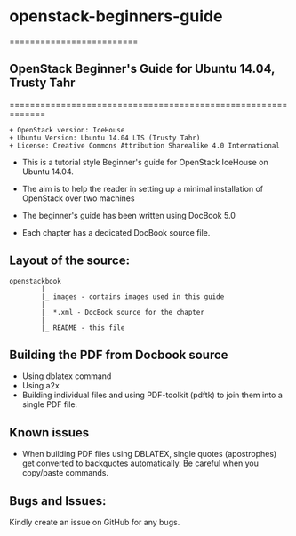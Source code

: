 # openstack-beginners-guide
=========================

## OpenStack Beginner's Guide for Ubuntu 14.04, Trusty Tahr
=============================================================

    + OpenStack version: IceHouse
    + Ubuntu Version: Ubuntu 14.04 LTS (Trusty Tahr)
    + License: Creative Commons Attribution Sharealike 4.0 International


- This is a tutorial style Beginner's guide for OpenStack IceHouse on Ubuntu 14.04. 
- The aim is to help the reader in setting up a minimal installation of OpenStack over two machines

- The beginner's guide has been written using DocBook 5.0

- Each chapter has a dedicated DocBook source file.

Layout of the source:
---------------------
    openstackbook
            |
            |_ images - contains images used in this guide
            |
            |_ *.xml - DocBook source for the chapter
            |
            |_ README - this file

## Building the PDF from Docbook source

- Using dblatex command
- Using a2x 
- Building individual files and using PDF-toolkit (pdftk) to join them into a single PDF file.

## Known issues

- When building PDF files using DBLATEX, single quotes (apostrophes) get converted to backquotes automatically. Be careful when you copy/paste commands. 

## Bugs and Issues:

Kindly create an issue on GitHub for any bugs. 
